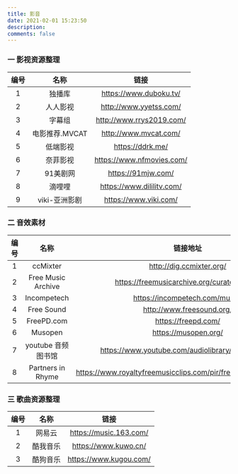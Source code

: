 ```yaml
---
title: 影音
date: 2021-02-01 15:23:50
description: 
comments: false
---
```


### 一 影视资源整理

| 编号 |      名称      |           链接            |
| :--: | :------------: | :-----------------------: |
|  1   |     独播库     |  https://www.duboku.tv/   |
|  2   |    人人影视    |  http://www.yyetss.com/   |
|  3   |     字幕组     | http://www.rrys2019.com/  |
|  4   | 电影推荐.MVCAT |   http://www.mvcat.com/   |
|  5   |    低端影视    |     https://ddrk.me/      |
|  6   |    奈菲影视    | https://www.nfmovies.com/ |
|  7   |    91美剧网    |    https://91mjw.com/     |
|  8   |     滴哩哩     | https://www.dililitv.com/ |
|  9   | viki-亚洲影剧  |   https://www.viki.com/   |

### 二 音效素材

| 编号 |        名称        |                           链接地址                           |
| :--: | :----------------: | :----------------------------------------------------------: |
|  1   |      ccMixter      |                   http://dig.ccmixter.org/                   |
|  2   | Free Music Archive |         https://freemusicarchive.org/curator/Video/          |
|  3   |    Incompetech     |                https://incompetech.com/music/                |
|  4   |     Free Sound     |                  http://www.freesound.org/                   |
|  5   |     FreePD.com     |                     https://freepd.com/                      |
|  6   |      Musopen       |                     https://musopen.org/                     |
|  7   | youtube 音频图书馆 |      https://www.youtube.com/audiolibrary/soundeffects       |
|  8   | Partners in Rhyme  | https://www.royaltyfreemusicclips.com/pir/free_music_loops.shtml |

### 三 歌曲资源整理

| 编号 |   名称   |          链接          |
| :--: | :------: | :--------------------: |
|  1   |  网易云  | https://music.163.com/ |
|  2   | 酷我音乐 |  https://www.kuwo.cn/  |
|  3   | 酷狗音乐 | https://www.kugou.com/ |



